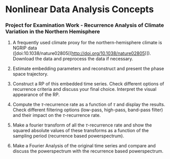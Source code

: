 # Nonlinear Data Analysis Concepts
### Project for Examination Work - Recurrence Analysis of Climate Variation in the Northern Hemisphere

1. A frequently used climate proxy for the northern-hemisphere climate is NGRIP data ([doi:10.1038/nature02805[(http://doi.org/10.1038/nature02805)]). Download the data and preprocess the data if necessary.

2. Estimate embedding parameters and reconstruct and present the phase space trajectory.

3. Construct a RP of this embedded time series. Check different options of recurrence criteria and discuss your final choice. Interpret the visual appearance of the RP.

4. Compute the $\tau$-recurrence rate as a function of $\tau$ and display the results. Check different filtering options (low-pass, high-pass, band-pass filter) and their impact on the $\tau$-recurrence rate.

5. Make a fourier transform of all the $\tau$-recurrence rate and show the squared absolute values of these transforms as a function of the sampling period (recurrence based powerspectrum).

6. Make a Fourier Analysis of the original time series and compare and discuss the powerspectrum with the recurrence based powerspectrum.
